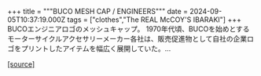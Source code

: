 +++
title = """BUCO MESH CAP / ENGINEERS"""
date = 2024-09-05T10:37:19.000Z
tags = ["clothes","The REAL McCOY'S IBARAKI"]
+++
BUCOエンジニアロゴのメッシュキャップ。 1970年代頃、BUCOを始めとするモーターサイクルアクセサリーメーカー各社は、販売促進物として自社の企業ロゴをプリントしたアイテムを幅広く展開していた。...

[[source]](https://the-realmccoys.ocnk.net/product/1420)

